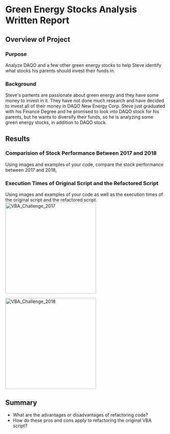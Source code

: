 # Green Energy Stocks Analysis Written Report

## Overview of Project
### Purpose
Analyze DAQO and a few other green energy stocks to help Steve identify what stocks his parents should invest their funds in.

### Background
Steve's partents are passionate about green energy and they have some money to invest in it. They have not done much research and have decided to invest all of their money in DAQO New Energy Corp. Steve just graduated with his Finance Degree and he promised to look into DAQO stock for his parents, but he wants to diversify their funds, so he is analyzing some green energy stocks, in addition to DAQO stock.

## Results

### Comparision of Stock Performance Between 2017 and 2018
Using images and examples of your code, compare the stock performance between 2017 and 2018,


### Execution Times of Original Script and the Refactored Script
Using images and examples of your code as well as the execution times of the original script and the refactored script.
<img width="283" alt="VBA_Challenge_2017" src="https://user-images.githubusercontent.com/85654649/125211421-38164780-e274-11eb-8ee9-48bcc8a1d833.png">


<img width="283" alt="VBA_Challenge_2018" src="https://user-images.githubusercontent.com/85654649/125211425-3b113800-e274-11eb-9016-9297427b7bc6.png">

## Summary
- What are the advantages or disadvantages of refactoring code?
- How do these pros and cons apply to refactoring the original VBA script?
